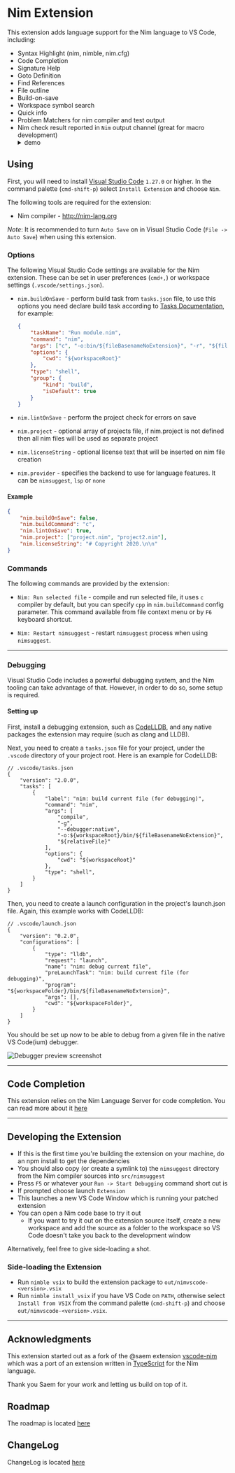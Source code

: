 # Nim Extension

This extension adds language support for the Nim language to VS Code, including:

* Syntax Highlight (nim, nimble, nim.cfg)
* Code Completion
* Signature Help
* Goto Definition
* Find References
* File outline
* Build-on-save
* Workspace symbol search
* Quick info
* Problem Matchers for nim compiler and test output
* Nim check result reported in `Nim` output channel (great for macro development)
  <details><summary>demo</summary>![output channel demo](images/nim_vscode_output_demo.gif "Demo of macro evaluation in the output channel")</details>

## Using

First, you will need to install [Visual Studio Code](https://code.visualstudio.com/) `1.27.0` or higher.
In the command palette (`cmd-shift-p`) select `Install Extension` and choose `Nim`.

The following tools are required for the extension:

* Nim compiler - http://nim-lang.org

_Note_: It is recommended to turn `Auto Save` on in Visual Studio Code (`File -> Auto Save`) when using this extension.

### Options

The following Visual Studio Code settings are available for the Nim extension.  These can be set in user preferences (`cmd+,`) or workspace settings (`.vscode/settings.json`).

* `nim.buildOnSave` - perform build task from `tasks.json` file, to use this options you need declare build task according to [Tasks Documentation](https://code.visualstudio.com/docs/editor/tasks), for example:

  ```json
  {
      "taskName": "Run module.nim",
      "command": "nim",
      "args": ["c", "-o:bin/${fileBasenameNoExtension}", "-r", "${fileBasename}"],
      "options": {
          "cwd": "${workspaceRoot}"
      },
      "type": "shell",
      "group": {
          "kind": "build",
          "isDefault": true
      }
  }
  ```
* `nim.lintOnSave` - perform the project check for errors on save
* `nim.project` - optional array of projects file, if nim.project is not defined then all nim files will be used as separate project
* `nim.licenseString` - optional license text that will be inserted on nim file creation
* `nim.provider` - specifies the backend to use for language features. It can be
  `nimsuggest`, `lsp` or `none`

#### Example

```json
{
    "nim.buildOnSave": false,
    "nim.buildCommand": "c",
    "nim.lintOnSave": true,
    "nim.project": ["project.nim", "project2.nim"],
    "nim.licenseString": "# Copyright 2020.\n\n"
}
```

### Commands

The following commands are provided by the extension:

* `Nim: Run selected file` - compile and run selected file, it uses `c` compiler by default, but you can specify `cpp` in `nim.buildCommand` config parameter.
This command available from file context menu or by `F6` keyboard shortcut.

* `Nim: Restart nimsuggest` - restart `nimsuggest` process when using `nimsuggest`.
---

### Debugging

Visual Studio Code includes a powerful debugging system, and the Nim tooling can take advantage of that. However, in order to do so, some setup is required.

#### Setting up

First, install a debugging extension, such as [CodeLLDB](https://open-vsx.org/extension/vadimcn/vscode-lldb), and any native packages the extension may require (such as clang and LLDB).

Next, you need to create a `tasks.json` file for your project, under the `.vscode` directory of your project root. Here is an example for CodeLLDB:

```jsonc
// .vscode/tasks.json
{
    "version": "2.0.0",
    "tasks": [
        {
            "label": "nim: build current file (for debugging)",
            "command": "nim",
            "args": [
                "compile",
                "-g",
                "--debugger:native",
                "-o:${workspaceRoot}/bin/${fileBasenameNoExtension}",
                "${relativeFile}"
            ],
            "options": {
                "cwd": "${workspaceRoot}"
            },
            "type": "shell",
        }
    ]
}
```

Then, you need to create a launch configuration in the project's launch.json file. Again, this example works with CodeLLDB:

```jsonc
// .vscode/launch.json
{
    "version": "0.2.0",
    "configurations": [
        {
            "type": "lldb",
            "request": "launch",
            "name": "nim: debug current file",
            "preLaunchTask": "nim: build current file (for debugging)",
            "program": "${workspaceFolder}/bin/${fileBasenameNoExtension}",
            "args": [],
            "cwd": "${workspaceFolder}",
        }
    ]
}
```

You should be set up now to be able to debug from a given file in the native VS Code(ium) debugger.

![Debugger preview screenshot](images/debugging-screenshot.png "debugger preview")

---

## Code Completion

This extension relies on the Nim Language Server for code completion. You can read more about it [here](https://github.com/nim-lang/langserver)

---

## Developing the Extension

* If this is the first time you're building the extension on your machine, do an npm install to get the dependencies
* You should also copy (or create a symlink to) the `nimsuggest` directory from the Nim compiler sources into `src/nimsuggest`
* Press `F5` or whatever your `Run -> Start Debugging` command short cut is
* If prompted choose launch `Extension`
* This launches a new VS Code Window which is running your patched extension
* You can open a Nim code base to try it out
  * If you want to try it out on the extension source itself, create a new workspace and add the source as a folder to the workspace so VS Code doesn't take you back to the development window

Alternatively, feel free to give side-loading a shot.

### Side-loading the Extension

* Run `nimble vsix` to build the extension package to `out/nimvscode-<version>.vsix`
* Run `nimble install_vsix` if you have VS Code on `PATH`, otherwise select `Install from VSIX` from the command palette (`cmd-shift-p`) and choose `out/nimvscode-<version>.vsix`.

---

## Acknowledgments

This extension started out as a fork of the @saem extension [vscode-nim](https://github.com/saem/vscode-nim) which was a port of an extension written in [TypeScript](https://marketplace.visualstudio.com/items?itemName=kosz78.nim) for the Nim language.

Thank you Saem for your work and letting us build on top of it.

## Roadmap

The roadmap is located [here](https://github.com/nim-lang/RFCs/issues/544)

## ChangeLog

ChangeLog is located [here](https://github.com/nim-lang/vscode-nim/blob/main/CHANGELOG.md)

